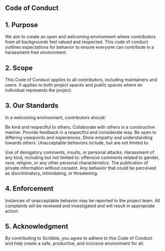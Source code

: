 ## Code of Conduct

## 1. Purpose
We aim to create an open and welcoming environment where contributors from all backgrounds feel valued and respected. 
This code of conduct outlines expectations for behavior to ensure everyone can contribute in a harassment-free environment.

## 2. Scope
This Code of Conduct applies to all contributors, including maintainers and users. It applies to both project spaces and public spaces where an individual represents the project.

## 3. Our Standards
In a welcoming environment, contributors should:

Be kind and respectful to others.
Collaborate with others in a constructive manner.
Provide feedback in a respectful and considerate way.
Be open to differing viewpoints and experiences.
Show empathy and understanding towards others.
Unacceptable behaviors include, but are not limited to:

Use of derogatory comments, insults, or personal attacks.
Harassment of any kind, including but not limited to: offensive comments related to gender, race, religion, or any other personal characteristics.
The publication of private information without consent.
Any behavior that could be perceived as discriminatory, intimidating, or threatening.

## 4. Enforcement
Instances of unacceptable behavior may be reported to the project team. All complaints will be reviewed and investigated and will result in appropriate action.

## 5. Acknowledgment
By contributing to Scribbie, you agree to adhere to this Code of Conduct and help create a safe, productive, and inclusive environment for all.
